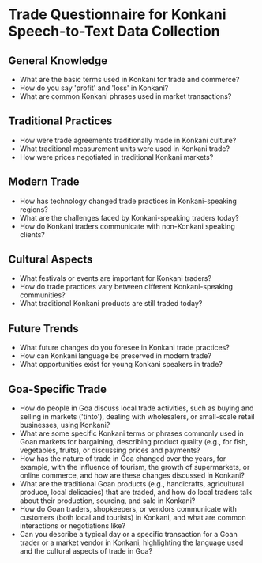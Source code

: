# Trade Questionnaire for Konkani Speech-to-Text Data Collection

## General Knowledge
- What are the basic terms used in Konkani for trade and commerce?
- How do you say 'profit' and 'loss' in Konkani?
- What are common Konkani phrases used in market transactions?

## Traditional Practices
- How were trade agreements traditionally made in Konkani culture?
- What traditional measurement units were used in Konkani trade?
- How were prices negotiated in traditional Konkani markets?

## Modern Trade
- How has technology changed trade practices in Konkani-speaking regions?
- What are the challenges faced by Konkani-speaking traders today?
- How do Konkani traders communicate with non-Konkani speaking clients?

## Cultural Aspects
- What festivals or events are important for Konkani traders?
- How do trade practices vary between different Konkani-speaking communities?
- What traditional Konkani products are still traded today?

## Future Trends
- What future changes do you foresee in Konkani trade practices?
- How can Konkani language be preserved in modern trade?
- What opportunities exist for young Konkani speakers in trade?

## Goa-Specific Trade
- How do people in Goa discuss local trade activities, such as buying and selling in markets ('tinto'), dealing with wholesalers, or small-scale retail businesses, using Konkani?
- What are some specific Konkani terms or phrases commonly used in Goan markets for bargaining, describing product quality (e.g., for fish, vegetables, fruits), or discussing prices and payments?
- How has the nature of trade in Goa changed over the years, for example, with the influence of tourism, the growth of supermarkets, or online commerce, and how are these changes discussed in Konkani?
- What are the traditional Goan products (e.g., handicrafts, agricultural produce, local delicacies) that are traded, and how do local traders talk about their production, sourcing, and sale in Konkani?
- How do Goan traders, shopkeepers, or vendors communicate with customers (both local and tourists) in Konkani, and what are common interactions or negotiations like?
- Can you describe a typical day or a specific transaction for a Goan trader or a market vendor in Konkani, highlighting the language used and the cultural aspects of trade in Goa?
